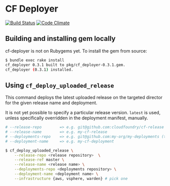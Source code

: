 # CF Deployer

[![Build Status](https://travis-ci.org/pivotal-cf-experimental/cf-deployer.png?branch=master)](https://travis-ci.org/pivotal-cf-experimental/cf-deployer)
[![Code Climate](https://codeclimate.com/repos/52cca2d369568023c40002bb/badges/644c6ea6c8435e9b1bca/gpa.png)](https://codeclimate.com/repos/52cca2d369568023c40002bb/feed)

## Building and installing gem locally

cf-deployer is not on Rubygems yet.
To install the gem from source:

```bash
$ bundle exec rake install
cf_deployer 0.3.1 built to pkg/cf_deployer-0.3.1.gem.
cf_deployer (0.3.1) installed.
```

## Using `cf_deploy_uploaded_release`

This command deploys the latest uploaded release on the targeted director for the given release name and deployment.

It is not yet possible to specify a particular release version.
`latest` is used, unless specifically overridden in the deployment manifest, manually.

```bash
# --release-repo        => e.g. git@github.com:cloudfoundry/cf-release
# --release-name        => e.g. my-cf-release
# --deployments-repo    => e.g. git@github.com:my-org/my-deployments (this must contian a directory named <release name>)
# --deployment-name     => e.g. my-cf-deployment

$ cf_deploy_uploaded_release \
    --release-repo <release repository>  \
    --release-ref master \
    --release-name <release name> \
    --deployments-repo <deployments repository> \
    --deployment-name <deployment name> \
    --infrastructure {aws, vsphere, warden} # pick one
```
